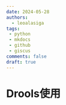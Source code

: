 ```yaml
---
date: 2024-05-28
authors:
  - leoalasiga
tags:
 - python
 - mkdocs
 - github
 - giscus
comments: false
draft: true
---
```


# Drools使用
